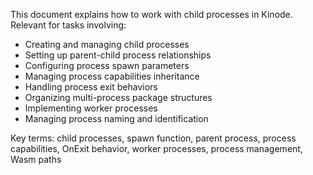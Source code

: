 This document explains how to work with child processes in Kinode. Relevant for tasks involving:
- Creating and managing child processes
- Setting up parent-child process relationships
- Configuring process spawn parameters
- Managing process capabilities inheritance
- Handling process exit behaviors
- Organizing multi-process package structures
- Implementing worker processes
- Managing process naming and identification

Key terms: child processes, spawn function, parent process, process capabilities, OnExit behavior, worker processes, process management, Wasm paths